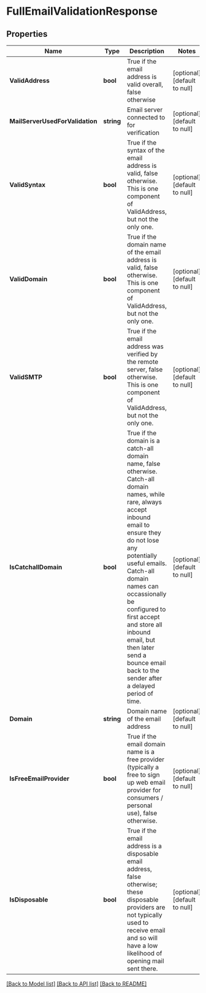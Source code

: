 # FullEmailValidationResponse

## Properties
Name | Type | Description | Notes
------------ | ------------- | ------------- | -------------
**ValidAddress** | **bool** | True if the email address is valid overall, false otherwise | [optional] [default to null]
**MailServerUsedForValidation** | **string** | Email server connected to for verification | [optional] [default to null]
**ValidSyntax** | **bool** | True if the syntax of the email address is valid, false otherwise.  This is one component of ValidAddress, but not the only one. | [optional] [default to null]
**ValidDomain** | **bool** | True if the domain name of the email address is valid, false otherwise.  This is one component of ValidAddress, but not the only one. | [optional] [default to null]
**ValidSMTP** | **bool** | True if the email address was verified by the remote server, false otherwise.  This is one component of ValidAddress, but not the only one. | [optional] [default to null]
**IsCatchallDomain** | **bool** | True if the domain is a catch-all domain name, false otherwise.  Catch-all domain names, while rare, always accept inbound email to ensure they do not lose any potentially useful emails.  Catch-all domain names can occassionally be configured to first accept and store all inbound email, but then later send a bounce email back to the sender after a delayed period of time. | [optional] [default to null]
**Domain** | **string** | Domain name of the email address | [optional] [default to null]
**IsFreeEmailProvider** | **bool** | True if the email domain name is a free provider (typically a free to sign up web email provider for consumers / personal use), false otherwise. | [optional] [default to null]
**IsDisposable** | **bool** | True if the email address is a disposable email address, false otherwise; these disposable providers are not typically used to receive email and so will have a low likelihood of opening mail sent there. | [optional] [default to null]

[[Back to Model list]](../README.md#documentation-for-models) [[Back to API list]](../README.md#documentation-for-api-endpoints) [[Back to README]](../README.md)


